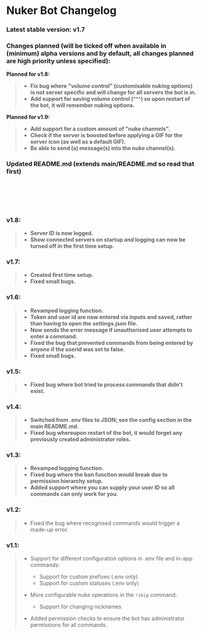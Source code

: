 # Nuker Bot Changelog

### Latest stable version: v1.7

### Changes planned (will be ticked off when available in (minimum) alpha versions and by default, all changes planned are high priority unless specified):

**Planned for v1.8:** <br>
> - **Fix bug where "volume control" (customisable nuking options) is not server specific and will change for all servers the bot is in.**
> - **Add support for saving volume control (^^^) so upon restart of the bot, it will remember nuking options.**

**Planned for v1.9:** <br>
> - **Add support for a custom amount of "nuke channels".** 
> - **Check if the server is boosted before applying a GIF for the server icon (as well as a default GIF).**
> - **Be able to send (a) message(s) into the nuke channel(s).**

### Updated README.md (extends main/README.md so read that first)

<br><br><br><br>

### v1.8:
> - **Server ID is now logged.**
> - **Show connected servers on startup and logging can now be turned off in the first time setup.**

### v1.7:
> - **Created first time setup.**
> - **Fixed small bugs.**

### v1.6:
> - **Revamped logging function.**
> - **Token and user id are now entered via inputs and saved, rather than having to open the settings.json file.**
> - **Now sends the error message if unauthorised user attempts to enter a command.**
> - **Fixed the bug that prevented commands from being entered by anyone if the userid was set to false.**
> - **Fixed small bugs.**

### v1.5:
> - **Fixed bug where bot tried to process commands that didn't exist.**

### v1.4:
> - **Switched from .env files to JSON; see the config section in the main README.md.**
> - **Fixed bug whereupon restart of the bot, it would forget any previously created administrator roles.**

### v1.3:
> - **Revamped logging function.**
> - **Fixed bug where the ban function would break due to permission hierarchy setup.**
> - **Added support where you can supply your user ID so all commands can only work for you.**

### v1.2:
> - Fixed the bug where recognised commands would trigger a made-up error.

### v1.1:
> - Support for different configuration options in .env file and in-app commands:
>   - Support for custom prefixes (.env only)
>   - Support for custom statuses (.env only)
> - More configurable nuke operations in the `!skip` command:
>   - Support for changing nicknames
> 
> - Added permission checks to ensure the bot has administrator permissions for all commands.
